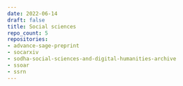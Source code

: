 ```yaml
---
date: 2022-06-14
draft: false
title: Social sciences
repo_count: 5
repositories:
- advance-sage-preprint
- socarxiv
- sodha-social-sciences-and-digital-humanities-archive
- ssoar
- ssrn
---
```



